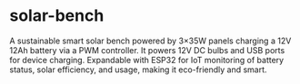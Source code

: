 # solar-bench
A sustainable smart solar bench powered by 3×35W panels charging a 12V 12Ah battery via a PWM controller. It powers 12V DC bulbs and USB ports for device charging. Expandable with ESP32 for IoT monitoring of battery status, solar efficiency, and usage, making it eco-friendly and smart.
